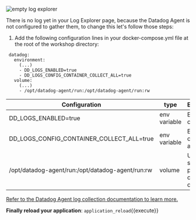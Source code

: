 ![empty log explorer](https://raw.githubusercontent.com/l0k0ms/workshops/master/log-workshop/assets/images/empty_log_explorer.png)

There is no log yet in your Log Explorer page, because the Datadog Agent is not configured to gather them, to change this let's follow those steps:

1. Add the following configuration lines in your docker-compose.yml file at the root of the workshop directory:

```
 datadog:
   environment:
     (...)
     - DD_LOGS_ENABLED=true
     - DD_LOGS_CONFIG_CONTAINER_COLLECT_ALL=true
   volume:
     (...)
     - /opt/datadog-agent/run:/opt/datadog-agent/run:rw
```


| Configuration                                    | type         | Explanations                                    |
| -------                                          | -----        | ------                                          |
| DD_LOGS_ENABLED=true                             | env variable | Enables log collection                          |
| DD_LOGS_CONFIG_CONTAINER_COLLECT_ALL=true        | env variable | Enables log collection for all containers       |
| /opt/datadog-agent/run:/opt/datadog-agent/run:rw | volume       | Used to store pointers on container current log |


[Refer to the Datadog Agent log collection documentation to learn more.](https://docs.datadoghq.com/logs/log_collection/docker/)

**Finally reload your application**: `application_reload`{{execute}}